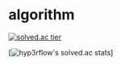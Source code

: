 # algorithm

[![solved.ac tier](http://mazassumnida.wtf/api/v2/generate_badge?boj=cjh970422)](https://solved.ac/cjh970422)


[![hyp3rflow's solved.ac stats](https://github-readme-solvedac.hyp3rflow.vercel.app/api/?cjh970422=hyperflow)]
